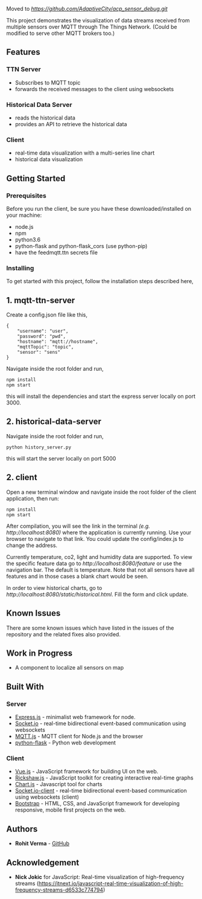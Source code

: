 Moved to *https://github.com/AdaptiveCity/acp_sensor_debug.git*

This project demonstrates the visualization of data streams received from multiple sensors over MQTT through The Things Network. (Could be modified to serve other MQTT brokers too.)

## Features
### TTN Server
+ Subscribes to MQTT topic
+ forwards the received messages to the client using websockets

### Historical Data Server
+ reads the historical data
+ provides an API to retrieve the historical data


### Client
+ real-time data visualization with a multi-series line chart
+ historical data visualization

## Getting Started

### Prerequisites

Before you run the client, be sure you have these downloaded/installed on your machine:

+ node.js
+ npm
+ python3.6
+ python-flask and python-flask_cors (use python-pip)
+ have the feedmqtt.ttn secrets file

### Installing

To get started with this project, follow the installation steps described here,


## 1. mqtt-ttn-server

Create a config.json file like this,

```
{
    "username": "user",
    "password": "pwd",
    "hostname": "mqtt://hostname",
    "mqttTopic": "topic",
    "sensor": "sens"
}
```
Navigate inside the root folder and run,

```
npm install
npm start
```

this will install the dependencies and start the express server locally on port 3000.

## 2. historical-data-server
Navigate inside the root folder and run,

```
python history_server.py
```

this will start the server locally on port 5000


## 2. client

Open a new terminal window and navigate inside the root folder of the client application, then run:

```
npm install
npm start
```

After compilation, you will see the link in the terminal *(e.g. http://localhost:8080)* where the application is currently running. Use your browser to navigate to that link. You could update the config/index.js to change the address.

Currently temperature, co2, light and humidity data are supported. To view the specific feature data go to *http://localhost:8080/feature* or use the navigation bar. The default is temperature. Note that not all sensors have all features and in those cases a blank chart would be seen.

In order to view historical charts, go to *http://localhost:8080/static/historical.html*. Fill the form and click update.

## Known Issues
There are some known issues which have listed in the issues of the repository and the related fixes also provided.

## Work in Progress
+ A component to localize all sensors on map


## Built With


### Server
* [Express.js](https://github.com/expressjs/express) - minimalist web framework for node.
* [Socket.io](https://github.com/socketio/socket.io) - real-time bidirectional event-based communication using websockets
* [MQTT.js](https://github.com/mqttjs/MQTT.js) - MQTT client for Node.js and the browser
* [python-flask](https://flask.palletsprojects.com/en/1.1.x/) - Python web development

### Client
* [Vue.js](https://github.com/vuejs/vue) - JavaScript framework for building UI on the web.
* [Rickshaw.js](https://github.com/shutterstock/rickshaw) - JavaScript toolkit for creating interactive real-time graphs
* [Chart.js](https://www.chartjs.org/) - Javascript tool for charts
* [Socket.io-client](https://github.com/socketio/socket.io) - real-time bidirectional event-based communication using websockets (client)
* [Bootstrap](https://github.com/twbs/bootstrap) - HTML, CSS, and JavaScript framework for developing responsive, mobile first projects on the web.



## Authors

* **Rohit Verma** - [GitHub](https://github.com/rv355)

## Acknowledgement

* **Nick Jokic** for JavaScript: Real-time visualization of high-frequency streams (https://itnext.io/javascript-real-time-visualization-of-high-frequency-streams-d6533c774794)

